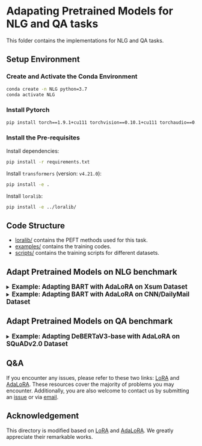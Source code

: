 # Adapating Pretrained Models for NLG and QA tasks

This folder contains the implementations for NLG and QA tasks.

## Setup Environment

### Create and Activate the Conda Environment

```bash
conda create -n NLG python=3.7
conda activate NLG 
```

### Install Pytorch

```bash
pip install torch==1.9.1+cu111 torchvision==0.10.1+cu111 torchaudio==0.9.1 -f https://download.pytorch.org/whl/torch_stable.html
```

### Install the Pre-requisites

Install dependencies:

```bash
pip install -r requirements.txt
```

Install `transformers` (version: `v4.21.0`):

```bash
pip install -e . 
```

Install `loralib`:

```bash
pip install -e ../loralib/
```

## Code Structure

- [loralib/](../loralib/loralib/) contains the PEFT methods used for this task.
- [examples/](./examples/) contains the training codes.
- [scripts/](./scripts/) contains the training scripts for different datasets.

## Adapt Pretrained Models on NLG benchmark

<details>
  <summary><strong><span style="font-size: 1.2em;">Example: Adapting BART with AdaLoRA on Xsum Dataset</span></strong></summary>

```bash
accelerate launch --multi_gpu --num_machine=1 --num_processes=8 \
--main_process_port=8679 --mixed_precision="no" \
examples/summarization/run_summarization_no_trainer.py \
--model_name_or_path facebook/bart-large \
--dataset_name xsum \
--apply_lora --apply_adalora \
--lora_type svd --target_rank 8 --lora_r 12 \
--lora_alpha 32 \
--reg_orth_coef 0.1 \
--init_warmup 6000 --final_warmup 25000 --mask_interval 100 \
--beta1 0.85 --beta2 0.85 \
--lora_module q_proj,k_proj,v_proj,out_proj,fc1,fc2 \
--per_device_train_batch_size 8 --learning_rate 5e-4 \
--num_train_epochs 25 --num_warmup_steps 3000 \
--max_source_length 768 --max_target_length 64 --max_length 768 \
--pad_to_max_length --num_beams 8 \
--per_device_eval_batch_size 8 \
--seed 9 \
--with_tracking \
--tb_writter_loginterval 500 \
--output_dir ./output/bart-large/xsum 
```

<strong><span style="font-size: 1em;">Hyperparameter Setup</span></strong>

+ `apply_lora`: Apply LoRA to the target model.
+ `lora_type`: Config the low-rank parameterization, `frd` for low-rank decomposition and `svd` for SVD decomposition. Use `svd` for AdaLoRA and `frd` for LoRA or other methods.
+ `apply_adalora`: Further apply rank allocator in AdaLoRA for the model that have been modified by LoRA.
+ `lora_module`: The types of modules updated by LoRA.
+ `lora_r`: The initial rank of each incremental matrix.
+ `target_rank`: The average target rank of final incremental matrices, i.e. the average number of singular values per matrix.
+ `init_warmup`: The steps of initial warmup for budget scheduler.
+ `final_warmup`: The steps of final warmup for budget scheduler.
+ `mask_interval`: The time internval between two budget allocations.
+ `beta1` and `beta2`: The coefficient of exponentional moving average when updating importance scores.
+ `reg_orth_coef`: The weight of orthongonal regularization.

You can see [here](../NLU/README.md) for more explanations on the hyper-parameters.

</details>

<details>
  <summary><strong><span style="font-size: 1.2em;">Example: Adapting BART with AdaLoRA on CNN/DailyMail Dataset</span></strong></summary>

```bash
accelerate launch --multi_gpu --num_machine=1 --num_processes=8 --main_process_port=8675 --mixed_precision="no" \
examples/summarization/run_summarization_no_trainer.py \
--model_name_or_path facebook/bart-large \
--dataset_name cnn_dailymail --dataset_config "3.0.0" \
--apply_lora --apply_rankselector \
--lora_type svd --target_rank 2 --lora_r 4 \
--lora_alpha 32 \
--reg_orth_coef 0.1 \
--init_warmup 5000 --final_warmup 85000 --mask_interval 100 \
--beta1 0.85 --beta2 0.85 \
--lora_module q_proj,k_proj,v_proj,out_proj,fc1,fc2 \
--per_device_train_batch_size 4 --learning_rate 5e-4   \
--num_train_epochs 15 --num_warmup_steps 3000 \
--max_source_length 1024 --max_target_length 160 --max_length 1024 \
--pad_to_max_length --num_beams 4 \
--per_device_eval_batch_size 4 \
--seed 9 \
--with_tracking \
--tb_writter_loginterval 500 \
--output_dir ./output/bart-large/cnn_dailymail  
```

</details>

## Adapt Pretrained Models on QA benchmark

<details>
  <summary><strong><span style="font-size: 1.2em;">Example: Adapting DeBERTaV3-base with AdaLoRA on SQuADv2.0 Dataset</span></strong></summary>

```bash
python -m torch.distributed.launch --master_port=8679 --nproc_per_node=1 \
examples/question-answering/run_qa.py \
--model_name_or_path microsoft/deberta-v3-base \
--dataset_name squad_v2 \
--apply_lora --apply_adalora \
--lora_type svd --target_rank 1 --lora_r 2 \
--reg_orth_coef 0.1 \
--init_warmup 5000 --final_warmup 50000 --mask_interval 100 \
--beta1 0.85 --beta2 0.85 \
--lora_module query,key,value,intermediate,layer.output,attention.output \
--lora_alpha 16 \
--do_train --do_eval --version_2_with_negative \
--max_seq_length 384 --doc_stride 128 \
--per_device_train_batch_size 16 \
--learning_rate 1e-3 \
--num_train_epochs 12 \
--max_step 300 \
--warmup_steps 1000 --per_device_eval_batch_size 128 \
--evaluation_strategy steps --eval_steps 3000 \
--save_strategy steps --save_steps 100000 \
--logging_steps 300 \
--tb_writter_loginterval 300 \
--report_to tensorboard \
--seed 9 \
--root_output_dir ./output/debertav3-base/squadv2 \
--overwrite_output_dir 

```

</details>

## Q&A

If you encounter any issues, please refer to these two links: [LoRA](https://github.com/microsoft/LoRA/issues) and [AdaLoRA](https://github.com/QingruZhang/AdaLoRA/issues). These resources cover the majority of problems you may encounter. Additionally, you are also welcome to contact us by submitting an [issue](https://github.com/Chongjie-Si/Subspace-Tuning/issues) or via [email](mailto:chongjiesi@sjtu.edu.cn).

## Acknowledgement

This directory is modified based on [LoRA](https://github.com/microsoft/LoRA) and [AdaLoRA](https://github.com/QingruZhang/AdaLoRA). We greatly appreciate their remarkable works.

